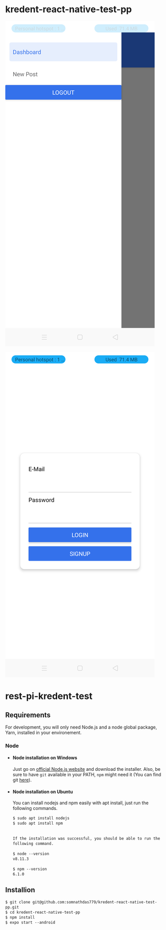 # kredent-react-native-test-pp

![alt text](https://github.com/somnathdas779/kredent-react-native-test-pp/blob/main/login.png)

![alt text](https://github.com/somnathdas779/kredent-react-native-test-pp/blob/main/signup.png)


# rest-pi-kredent-test

## Requirements

For development, you will only need Node.js and a node global package, Yarn, installed in your environement.

### Node
- #### Node installation on Windows

  Just go on [official Node.js website](https://nodejs.org/) and download the installer.
Also, be sure to have `git` available in your PATH, `npm` might need it (You can find git [here](https://git-scm.com/)).

- #### Node installation on Ubuntu

  You can install nodejs and npm easily with apt install, just run the following commands.

      $ sudo apt install nodejs
      $ sudo apt install npm
      
      
      If the installation was successful, you should be able to run the following command.

      $ node --version
      v8.11.3

      $ npm --version
      6.1.0
      
 ## Installion 

    $ git clone git@github.com:somnathdas779/kredent-react-native-test-pp.git
    $ cd kredent-react-native-test-pp
    $ npm install    
    $ expo start --android
  



